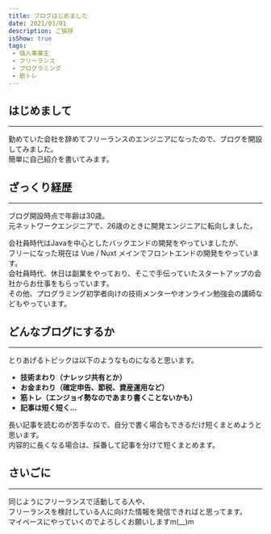 ```yaml
---
title: ブログはじめました
date: 2021/03/01
description: ご挨拶
isShow: true
tags:
 - 個人事業主
 - フリーランス
 - プログラミング
 - 筋トレ
---
```


## はじめまして
---
勤めていた会社を辞めてフリーランスのエンジニアになったので、ブログを開設してみました。  
簡単に自己紹介を書いてみます。

## ざっくり経歴
---
ブログ開設時点で年齢は30歳。  
元ネットワークエンジニアで、26歳のときに開発エンジニアに転向しました。

会社員時代はJavaを中心としたバックエンドの開発をやっていましたが、  
フリーになった現在は Vue / Nuxt メインでフロントエンドの開発をやっています。  
会社員時代、休日は副業をやっており、そこで手伝っていたスタートアップの会社からお仕事をもらっています。  
その他、プログラミング初学者向けの技術メンターやオンライン勉強会の講師などもやっています。

## どんなブログにするか
---
とりあげるトピックは以下のようなものになると思います。
- **技術まわり（ナレッジ共有とか）**
- **お金まわり（確定申告、節税、資産運用など）**
- **筋トレ（エンジョイ勢なのであまり書くことないかも）**
- **記事は短く短く…**
  
  
長い記事を読むのが苦手なので、自分で書く場合もできるだけ短くまとめようと思います。  
内容的に長くなる場合は、採番して記事を分けて短くまとめます。
## さいごに
---
同じようにフリーランスで活動してる人や、  
フリーランスを検討している人に向けた情報を発信できればと思ってます。  
マイペースにやっていくのでよろしくお願いしますm(__)m
